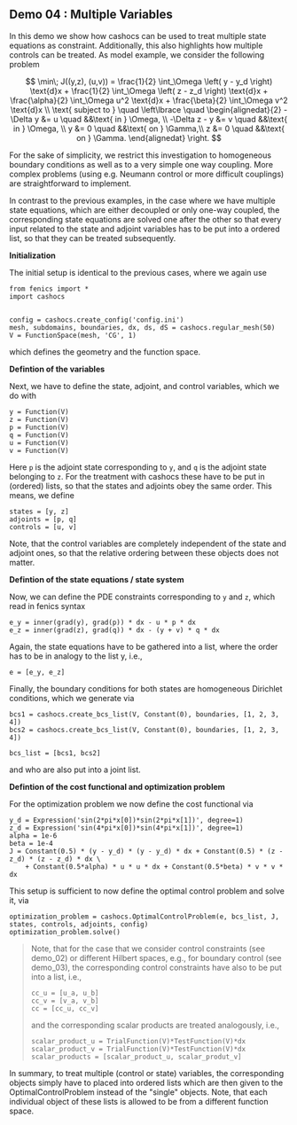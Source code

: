 ## Demo 04 : Multiple Variables


In this demo we show how cashocs can be used to treat multiple
state equations as constraint. Additionally, this also highlights
how multiple controls can be treated. As model example, we consider the
following problem

$$ \min\; J((y,z), (u,v)) = \frac{1}{2} \int_\Omega \left( y - y_d \right) \text{d}x + \frac{1}{2} \int_\Omega \left( z - z_d \right) \text{d}x + \frac{\alpha}{2} \int_\Omega u^2 \text{d}x + \frac{\beta}{2} \int_\Omega v^2 \text{d}x \\
\text{ subject to } \quad \left\lbrace \quad
\begin{alignedat}{2}
-\Delta y &= u \quad &&\text{ in } \Omega, \\
-\Delta z - y &= v \quad &&\text{ in } \Omega, \\
y &= 0 \quad &&\text{ on } \Gamma,\\
z &= 0 \quad &&\text{ on } \Gamma.
\end{alignedat} \right.
$$

For the sake of simplicity, we restrict this investigation to
homogeneous boundary conditions as well as to a very simple one way
coupling. More complex problems (using e.g. Neumann control or more
difficult couplings) are straightforward to implement.

In contrast to the previous examples, in the case where we have multiple state equations, which are
either decoupled or only one-way coupled, the corresponding state equations are solved one after the other
so that every input related to the state and adjoint variables has to be put into a ordered list, so
that they can be treated subsequently.

**Initialization**


The initial setup is identical to the previous cases, where we again use

    from fenics import *
    import cashocs


    config = cashocs.create_config('config.ini')
    mesh, subdomains, boundaries, dx, ds, dS = cashocs.regular_mesh(50)
    V = FunctionSpace(mesh, 'CG', 1)

which defines the geometry and the function space.

**Defintion of the variables**

Next, we have to define the state, adjoint, and control variables, which
we do with

    y = Function(V)
    z = Function(V)
    p = Function(V)
    q = Function(V)
    u = Function(V)
    v = Function(V)

Here `p` is the adjoint state corresponding to `y`, and `q` is the adjoint
state belonging to `z`. For the treatment with cashocs these have to
be put in (ordered) lists, so that the states and adjoints obey the
same order. This means, we define

    states = [y, z]
    adjoints = [p, q]
    controls = [u, v]

Note, that the control variables are completely independent of the state
and adjoint ones, so that the relative ordering between these objects does
not matter.

**Defintion of the state equations / state system**


Now, we can define the PDE constraints corresponding to `y` and `z`, which
read in fenics syntax

    e_y = inner(grad(y), grad(p)) * dx - u * p * dx
    e_z = inner(grad(z), grad(q)) * dx - (y + v) * q * dx

Again, the state equations have to be gathered into a list, where the order
has to be in analogy to the list y, i.e.,

    e = [e_y, e_z]

Finally, the boundary conditions for both states are homogeneous
Dirichlet conditions, which we generate via

    bcs1 = cashocs.create_bcs_list(V, Constant(0), boundaries, [1, 2, 3, 4])
    bcs2 = cashocs.create_bcs_list(V, Constant(0), boundaries, [1, 2, 3, 4])

    bcs_list = [bcs1, bcs2]

and who are also put into a joint list.

**Defintion of the cost functional and optimization problem**


For the optimization problem we now define the cost functional via

    y_d = Expression('sin(2*pi*x[0])*sin(2*pi*x[1])', degree=1)
    z_d = Expression('sin(4*pi*x[0])*sin(4*pi*x[1])', degree=1)
    alpha = 1e-6
    beta = 1e-4
    J = Constant(0.5) * (y - y_d) * (y - y_d) * dx + Constant(0.5) * (z - z_d) * (z - z_d) * dx \
    	+ Constant(0.5*alpha) * u * u * dx + Constant(0.5*beta) * v * v * dx

This setup is sufficient to now define the optimal control problem and solve
it, via

    optimization_problem = cashocs.OptimalControlProblem(e, bcs_list, J, states, controls, adjoints, config)
    optimization_problem.solve()

> Note, that for the case that we consider control constraints (see demo_02)
> or different Hilbert spaces, e.g., for boundary control (see demo_03),
> the corresponding control constraints have also to be put into a list, i.e.,
>
>     cc_u = [u_a, u_b]
>     cc_v = [v_a, v_b]
>     cc = [cc_u, cc_v]
>
> and the corresponding scalar products are treated analogously, i.e.,
>
>     scalar_product_u = TrialFunction(V)*TestFunction(V)*dx
>     scalar_product_v = TrialFunction(V)*TestFunction(V)*dx
>     scalar_products = [scalar_product_u, scalar_produt_v]
>

In summary, to treat multiple (control or state) variables, the
corresponding objects simply have to placed into ordered lists which
are then given to the OptimalControlProblem instead of the "single" objects.
Note, that each individual object of these lists is allowed to be from a
different function space.
